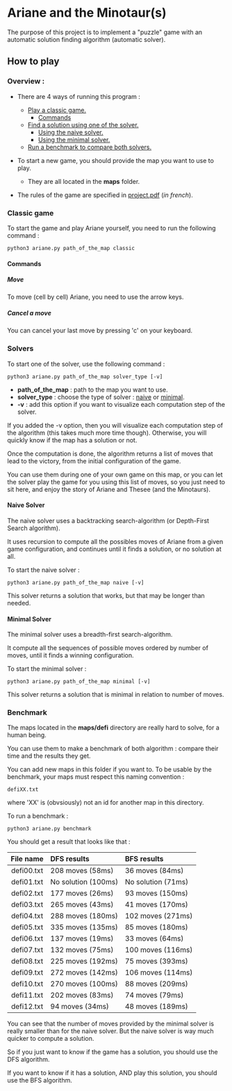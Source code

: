 # Ariane and the Minotaur(s)

The purpose of this project is to implement a "puzzle" game with an automatic solution finding algorithm 
(automatic solver).

## How to play

### Overview :

* There are 4 ways of running this program : 
    * [Play a classic game.](#classic-game)
        * [Commands](#commands)
    * [Find a solution using one of the solver.](#solvers)
        * [Using the naive solver.](#naive-solver)
        * [Using the minimal solver.](#minimal-solver)
    * [Run a benchmark to compare both solvers.](#benchmark)

* To start a new game, you should provide the map you want to use to play.

    * They are all located in the __maps__ folder.

* The rules of the game are specified in [project.pdf](project.pdf) (_in french_).

### Classic game

To start the game and play Ariane yourself, you need to run the following command : 

```shell script
python3 ariane.py path_of_the_map classic
```                                            

#### Commands 

##### Move

To move (cell by cell) Ariane, you need to use the arrow keys.

##### Cancel a move

You can cancel your last move by pressing 'c' on your keyboard.


### Solvers

To start one of the solver, use the following command :

```shell script
python3 ariane.py path_of_the_map solver_type [-v]
``` 

* __path_of_the_map__ : path to the map you want to use.
* __solver_type__ : choose the type of solver : [naive](#naive-solver) or [minimal](#minimal_solver).
* __-v__ : add this option if you want to visualize each computation step of the solver.

If you added the -v option, then you will visualize each computation step of the algorithm (this 
takes much more time though). Otherwise, you will quickly know if the map has a solution or not.

Once the computation is done, the algorithm returns a list of moves that lead to the victory, from the
initial configuration of the game.

You can use them during one of your own game on this map, or you can let the solver play the
game for you using this list of moves, so you just need to sit here, and enjoy the story 
of Ariane and Thesee (and the Minotaurs).


#### Naive Solver

The naive solver uses a backtracking search-algorithm (or Depth-First Search algorithm).

It uses recursion to compute all the possibles moves of Ariane from a given game configuration, and
continues until it finds a solution, or no solution at all.

To start the naive solver : 
```shell script
python3 ariane.py path_of_the_map naive [-v]
```

This solver returns a solution that works, but that may be longer than needed.

#### Minimal Solver

The minimal solver uses a breadth-first search-algorithm.

It compute all the sequences of possible moves ordered by number of moves, until it
finds a winning configuration.

To start the minimal solver :
```shell script
python3 ariane.py path_of_the_map minimal [-v]
```

This solver returns a solution that is minimal in relation to number of moves.

### Benchmark

The maps located in the __maps/defi__ directory are really hard to solve, for
a human being.

You can use them to make a benchmark of both algorithm :  compare their time and the results
they get.

You can add new maps in this folder if you want to.
To be usable by the benchmark, your maps must respect this naming convention : 
```shell script
defiXX.txt
```
where 'XX' is (obvsiously) not an id for another map in this directory.

To run a benchmark :
```shell script
python3 ariane.py benchmark
```

You should get a result that looks like that : 

| File name         | DFS results               |           BFS results             |
|:-----------------:|:--------------------------|:----------------------------------|
| defi00.txt 	    | 208 moves	(58ms)	        |	    36 moves	(84ms)      |
| defi01.txt 	    | No solution	(100ms) 	|	 	No solution	(71ms)  |
| defi02.txt 	    | 177 moves	(26ms)	        |	 	93 moves	(150ms)         |
| defi03.txt 	    | 265 moves	(43ms)          |		41 moves	(170ms)         |
| defi04.txt 	    | 288 moves	(180ms)         |		102 moves	(271ms)         |
| defi05.txt 	    | 335 moves	(135ms)         |       85 moves	(180ms)         |
| defi06.txt 	    | 137 moves	(19ms)          |       33 moves	(64ms)          |
| defi07.txt 	    | 132 moves	(75ms)          |       100 moves	(116ms)         |
| defi08.txt        | 225 moves	(192ms)	        |       75 moves	(393ms)         |
| defi09.txt 	    | 272 moves	(142ms)	        |       106 moves	(114ms)         |
| defi10.txt 	    | 270 moves	(100ms)         |       88 moves	(209ms)         |
| defi11.txt 	    | 202 moves	(83ms)          |       74 moves	(79ms)          |
| defi12.txt 	    | 94 moves	(34ms)          |       48 moves	(189ms)         |

You can see that the number of moves provided by the minimal solver is really smaller
than for the naive solver. 
But the naive solver is way much quicker to compute a solution.

So if you just want to know if the game has a solution, you should use the DFS algorithm.

If you want to know if it has a solution, AND play this solution, you should use the BFS algorithm.